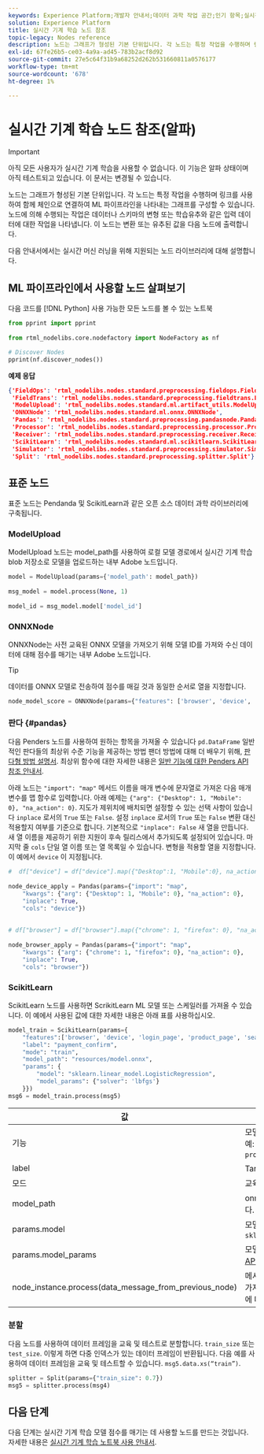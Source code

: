 ```yaml
---
keywords: Experience Platform;개발자 안내서;데이터 과학 작업 공간;인기 항목;실시간 머신 러닝;노드 참조;
solution: Experience Platform
title: 실시간 기계 학습 노드 참조
topic-legacy: Nodes reference
description: 노드는 그래프가 형성된 기본 단위입니다. 각 노드는 특정 작업을 수행하며 링크를 사용하여 함께 체인으로 연결하여 ML 파이프라인을 나타내는 그래프를 구성할 수 있습니다. 노드에 의해 수행되는 작업은 데이터나 스키마의 변형 또는 학습유추와 같은 입력 데이터에 대한 작업을 나타냅니다. 이 노드는 변환 또는 유추된 값을 다음 노드에 출력합니다.
exl-id: 67fe26b5-ce03-4a9a-ad45-783b2acf8d92
source-git-commit: 27e5c64f31b9a68252d262b531660811a0576177
workflow-type: tm+mt
source-wordcount: '678'
ht-degree: 1%

---
```


# 실시간 기계 학습 노드 참조(알파)

>[!IMPORTANT]
>
>아직 모든 사용자가 실시간 기계 학습을 사용할 수 없습니다. 이 기능은 알파 상태이며 아직 테스트되고 있습니다. 이 문서는 변경될 수 있습니다.

노드는 그래프가 형성된 기본 단위입니다. 각 노드는 특정 작업을 수행하며 링크를 사용하여 함께 체인으로 연결하여 ML 파이프라인을 나타내는 그래프를 구성할 수 있습니다. 노드에 의해 수행되는 작업은 데이터나 스키마의 변형 또는 학습유추와 같은 입력 데이터에 대한 작업을 나타냅니다. 이 노드는 변환 또는 유추된 값을 다음 노드에 출력합니다.

다음 안내서에서는 실시간 머신 러닝을 위해 지원되는 노드 라이브러리에 대해 설명합니다.

## ML 파이프라인에서 사용할 노드 살펴보기

다음 코드를 [!DNL Python] 사용 가능한 모든 노드를 볼 수 있는 노트북

```python
from pprint import pprint
 
from rtml_nodelibs.core.nodefactory import NodeFactory as nf
```

```python
# Discover Nodes
pprint(nf.discover_nodes())
```

**예제 응답**

```json
{'FieldOps': 'rtml_nodelibs.nodes.standard.preprocessing.fieldops.FieldOps',
 'FieldTrans': 'rtml_nodelibs.nodes.standard.preprocessing.fieldtrans.FieldTrans',
 'ModelUpload': 'rtml_nodelibs.nodes.standard.ml.artifact_utils.ModelUpload',
 'ONNXNode': 'rtml_nodelibs.nodes.standard.ml.onnx.ONNXNode',
 'Pandas': 'rtml_nodelibs.nodes.standard.preprocessing.pandasnode.Pandas',
 'Processor': 'rtml_nodelibs.nodes.standard.preprocessing.processor.Processor',
 'Receiver': 'rtml_nodelibs.nodes.standard.preprocessing.receiver.Receiver',
 'ScikitLearn': 'rtml_nodelibs.nodes.standard.ml.scikitlearn.ScikitLearn',
 'Simulator': 'rtml_nodelibs.nodes.standard.preprocessing.simulator.Simulator',
 'Split': 'rtml_nodelibs.nodes.standard.preprocessing.splitter.Split'}
```

## 표준 노드

표준 노드는 Pendanda 및 ScikitLearn과 같은 오픈 소스 데이터 과학 라이브러리에 구축됩니다.

### ModelUpload

ModelUpload 노드는 model_path를 사용하여 로컬 모델 경로에서 실시간 기계 학습 blob 저장소로 모델을 업로드하는 내부 Adobe 노드입니다.

```python
model = ModelUpload(params={'model_path': model_path})
  
msg_model = model.process(None, 1)
  
model_id = msg_model.model['model_id']
```

### ONNXNode

ONNXNode는 사전 교육된 ONNX 모델을 가져오기 위해 모델 ID를 가져와 수신 데이터에 대해 점수를 매기는 내부 Adobe 노드입니다.

>[!TIP]
>
>데이터를 ONNX 모델로 전송하여 점수를 매길 것과 동일한 순서로 열을 지정합니다.

```python
node_model_score = ONNXNode(params={"features": ['browser', 'device', 'login_page', 'product_page', 'search_page'], "model_id": model_id})
```

### 판다 {#pandas}

다음 Penders 노드를 사용하여 원하는 항목을 가져올 수 있습니다 `pd.DataFrame` 일반적인 판다들의 최상위 수준 기능을 제공하는 방법 팬더 방법에 대해 더 배우기 위해, [판다형 방법 설명서](https://pandas.pydata.org/pandas-docs/stable/reference/api/pandas.DataFrame.html). 최상위 함수에 대한 자세한 내용은 [일반 기능에 대한 Penders API 참조 안내서](https://pandas.pydata.org/pandas-docs/stable/reference/general_functions.html).

아래 노드는 `"import": "map"` 메서드 이름을 매개 변수에 문자열로 가져온 다음 매개 변수를 맵 함수로 입력합니다. 아래 예제는 `{"arg": {"Desktop": 1, "Mobile": 0}, "na_action": 0}`. 지도가 제위치에 배치되면 설정할 수 있는 선택 사항이 있습니다 `inplace` 로서의 `True` 또는 `False`. 설정 `inplace` 로서의 `True` 또는 `False` 변환 대신 적용할지 여부를 기준으로 합니다. 기본적으로 `"inplace": False` 새 열을 만듭니다. 새 열 이름을 제공하기 위한 지원이 후속 릴리스에서 추가되도록 설정되어 있습니다. 마지막 줄 `cols` 단일 열 이름 또는 열 목록일 수 있습니다. 변형을 적용할 열을 지정합니다. 이 예에서 `device` 이 지정됩니다.

```python
#  df["device"] = df["device"].map({"Desktop":1, "Mobile":0}, na_action=0)
 
node_device_apply = Pandas(params={"import": "map",
    "kwargs": {"arg": {"Desktop": 1, "Mobile": 0}, "na_action": 0},
    "inplace": True,
    "cols": "device"})
 
 
# df["browser"] = df["browser"].map({"chrome": 1, "firefox": 0}, "na_action": 0})
 
node_browser_apply = Pandas(params={"import": "map",
    "kwargs": {"arg": {"chrome": 1, "firefox": 0}, "na_action": 0},
    "inplace": True,
    "cols": "browser"})
```

### ScikitLearn

ScikitLearn 노드를 사용하면 ScrikitLearn ML 모델 또는 스케일러를 가져올 수 있습니다. 이 예에서 사용된 값에 대한 자세한 내용은 아래 표를 사용하십시오.

```python
model_train = ScikitLearn(params={
    "features":['browser', 'device', 'login_page', 'product_page', 'search_page'],
    "label": "payment_confirm",
    "mode": "train",
    "model_path": "resources/model.onnx",
    "params": {
        "model": "sklearn.linear_model.LogisticRegression",
        "model_params": {"solver": 'lbfgs'}
    }})
msg6 = model_train.process(msg5)
```

| 값 | 설명 |
| --- | --- |
| 기능 | 모델에 피쳐를 입력합니다(문자열 목록). <br> 예: `browser`, `device`, `login_page`, `product_page`, `search_page` |
| label | Target 열 이름(문자열). |
| 모드 | 교육/테스트(문자열). |
| model_path | onnx 형식으로 로컬에서 저장 모델의 경로입니다. |
| params.model | 모델(문자열)의 절대 가져오기 경로: `sklearn.linear_model.LogisticRegression`. |
| params.model_params | 모델 하이퍼매개 변수에 대해서는 [sklearn API(map/dict)](https://scikit-learn.org/stable/modules/generated/sklearn.linear_model.LogisticRegression.html) 설명서 를 참조하십시오. |
| node_instance.process(data_message_from_previous_node) | 메서드 `process()` 이전 노드에서 DataMsg를 가져와 변형을 적용합니다. 사용 중인 현재 노드에 따라 다릅니다. |

### 분할

다음 노드를 사용하여 데이터 프레임을 교육 및 테스트로 분할합니다. `train_size` 또는 `test_size`. 이렇게 하면 다중 인덱스가 있는 데이터 프레임이 반환됩니다. 다음 예를 사용하여 데이터 프레임을 교육 및 테스트할 수 있습니다. `msg5.data.xs(“train”)`.

```python
splitter = Split(params={"train_size": 0.7})
msg5 = splitter.process(msg4)
```

## 다음 단계

다음 단계는 실시간 기계 학습 모델 점수를 매기는 데 사용할 노드를 만드는 것입니다. 자세한 내용은 [실시간 기계 학습 노트북 사용 안내서](./rtml-authoring-notebook.md).
